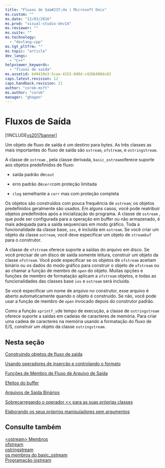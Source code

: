 ```yaml
---
title: "Fluxos de Sa&#237;da | Microsoft Docs"
ms.custom: ""
ms.date: "12/03/2016"
ms.prod: "visual-studio-dev14"
ms.reviewer: ""
ms.suite: ""
ms.technology: 
  - "devlang-cpp"
ms.tgt_pltfrm: ""
ms.topic: "article"
dev_langs: 
  - "C++"
helpviewer_keywords: 
  - "fluxos de saída"
ms.assetid: b49410e3-5caa-4153-9d0d-c4266408dc83
caps.latest.revision: 12
caps.handback.revision: 11
author: "corob-msft"
ms.author: "corob"
manager: "ghogen"
---
```

# Fluxos de Sa&#237;da
[!INCLUDE[vs2017banner](../assembler/inline/includes/vs2017banner.md)]

Um objeto de fluxo de saída é um destino para bytes.  As três classes as mais importantes do fluxo de saída são `ostream`, `ofstream`, e `ostringstream`.  
  
 A classe de `ostream` , pela classe derivada, `basic_ostream`oferece suporte aos objetos predefinidos de fluxo:  
  
-   saída padrão de`cout`  
  
-   erro padrão de`cerr`com proteção limitada  
  
-   `clog` semelhante a `cerr` mas com proteção completa  
  
 Os objetos são construídos com pouca frequência de `ostream`; os objetos predefinidos geralmente são usados.  Em alguns casos, você pode reatribuir objetos predefinidos após a inicialização do programa.  A classe de `ostream` , que pode ser configurada para a operação em buffer ou não armazenado, é mais adequada para a saída sequenciais em modo gráfico.  Toda a funcionalidade da classe base, `ios`, é incluída em `ostream`.  Se você criar um objeto da classe `ostream`, você deve especificar um objeto de `streambuf` para o construtor.  
  
 A classe de `ofstream` oferece suporte a saídas do arquivo em disco.  Se você precisar de um disco de saída somente leitura, construir um objeto da classe `ofstream`.  Você pode especificar se os objetos de `ofstream` aceitam binário ou os dados do modo gráfico para construir o objeto de `ofstream` ou ao chamar a função de membro de `open` do objeto.  Muitas opções e funções de membro de formatação aplicam a `ofstream` objetos, e todas as funcionalidades das classes base `ios` e `ostream` será incluída.  
  
 Se você especificar um nome de arquivo no construtor, esse arquivo é aberto automaticamente quando o objeto é construído.  Se não, você pode usar a função de membro de `open` invocado depois do construtor padrão.  
  
 Como a função `sprintf_s`de tempo de execução, a classe de `ostringstream` oferece suporte a saídas em cadeias de caracteres de memória.  Para criar uma cadeia de caracteres na memória usando a formatação do fluxo de E\/S, construir um objeto da classe `ostringstream`.  
  
## Nesta seção  
 [Construindo objetos de fluxo de saída](../Topic/Constructing%20Output%20Stream%20Objects.md)  
  
 [Usando operadores de inserção e controlando o formato](../standard-library/using-insertion-operators-and-controlling-format.md)  
  
 [Funções de Membro de Fluxo de Arquivo de Saída](../standard-library/output-file-stream-member-functions.md)  
  
 [Efeitos do buffer](../standard-library/effects-of-buffering.md)  
  
 [Arquivos de Saída Binários](../standard-library/binary-output-files.md)  
  
 [Sobrecarregando o operador \<\< para as suas próprias classes](../Topic/Overloading%20the%20%3C%3C%20Operator%20for%20Your%20Own%20Classes.md)  
  
 [Elaborando os seus próprios manipuladores sem argumentos](../standard-library/writing-your-own-manipulators-without-arguments.md)  
  
## Consulte também  
 [\<ostream\> Membros](http://msdn.microsoft.com/pt-br/a5afd034-0e3c-41ee-bbd7-468d9188da1d)   
 [ofstream](../Topic/ofstream.md)   
 [ostringstream](../Topic/ostringstream.md)   
 [os membros do basic\_ostream](http://msdn.microsoft.com/pt-br/82e5cc91-7c0c-4950-a8ce-ac779cfbbd93)   
 [Programação iostream](../Topic/iostream%20Programming.md)